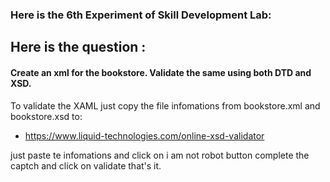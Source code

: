 ### Here is the 6th Experiment of Skill Development Lab:

## Here is the question :

#### Create an xml for the bookstore. Validate the same using both DTD and XSD.

To validate the XAML just copy the file infomations from bookstore.xml and bookstore.xsd to:

- https://www.liquid-technologies.com/online-xsd-validator

just paste te infomations and click on i am not robot button complete the captch and click on validate that's it.